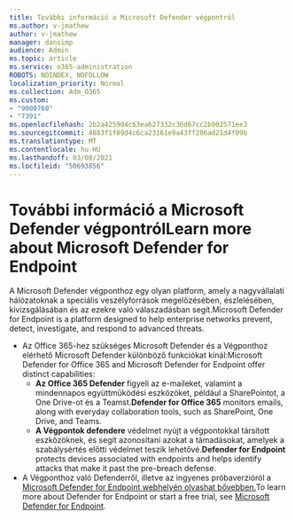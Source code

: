 ```yaml
---
title: További információ a Microsoft Defender végpontról
ms.author: v-jmathew
author: v-jmathew
manager: dansimp
audience: Admin
ms.topic: article
ms.service: o365-administration
ROBOTS: NOINDEX, NOFOLLOW
localization_priority: Normal
ms.collection: Adm_O365
ms.custom:
- "9000760"
- "7391"
ms.openlocfilehash: 2b2a425904c63ea627332c36d67cc2b902571ee3
ms.sourcegitcommit: 4883f1f89d4c6ca23161e9a43ff206ad21d4f09b
ms.translationtype: MT
ms.contentlocale: hu-HU
ms.lasthandoff: 03/08/2021
ms.locfileid: "50693856"
---
```

# <a name="learn-more-about-microsoft-defender-for-endpoint"></a><span data-ttu-id="44456-102">További információ a Microsoft Defender végpontról</span><span class="sxs-lookup"><span data-stu-id="44456-102">Learn more about Microsoft Defender for Endpoint</span></span>

<span data-ttu-id="44456-103">A Microsoft Defender végponthoz egy olyan platform, amely a nagyvállalati hálózatoknak a speciális veszélyforrások megelőzésében, észlelésében, kivizsgálásában és az ezekre való válaszadásban segít.</span><span class="sxs-lookup"><span data-stu-id="44456-103">Microsoft Defender for Endpoint is a platform designed to help enterprise networks prevent, detect, investigate, and respond to advanced threats.</span></span>

- <span data-ttu-id="44456-104">Az Office 365-hez szükséges Microsoft Defender és a Végponthoz elérhető Microsoft Defender különböző funkciókat kínál:</span><span class="sxs-lookup"><span data-stu-id="44456-104">Microsoft Defender for Office 365 and Microsoft Defender for Endpoint offer distinct capabilities:</span></span>
  - <span data-ttu-id="44456-105">**Az Office 365 Defender** figyeli az e-maileket, valamint a mindennapos együttműködési eszközöket, például a SharePointot, a One Drive-ot és a Teamst.</span><span class="sxs-lookup"><span data-stu-id="44456-105">**Defender for Office 365** monitors emails, along with everyday collaboration tools, such as SharePoint, One Drive, and Teams.</span></span>
  - <span data-ttu-id="44456-106">**A Végpontok defendere** védelmet nyújt a végpontokkal társított eszközöknek, és segít azonosítani azokat a támadásokat, amelyek a szabálysértés előtti védelmet teszik lehetővé.</span><span class="sxs-lookup"><span data-stu-id="44456-106">**Defender for Endpoint** protects devices associated with endpoints and helps identify attacks that make it past the pre-breach defense.</span></span>
- <span data-ttu-id="44456-107">A Végponthoz való Defenderről, illetve az ingyenes próbaverzióról a [Microsoft Defender for Endpoint webhelyén olvashat bővebben.](https://go.microsoft.com/fwlink/?linkid=2094113)</span><span class="sxs-lookup"><span data-stu-id="44456-107">To learn more about Defender for Endpoint or start a free trial, see [Microsoft Defender for Endpoint](https://go.microsoft.com/fwlink/?linkid=2094113).</span></span>
